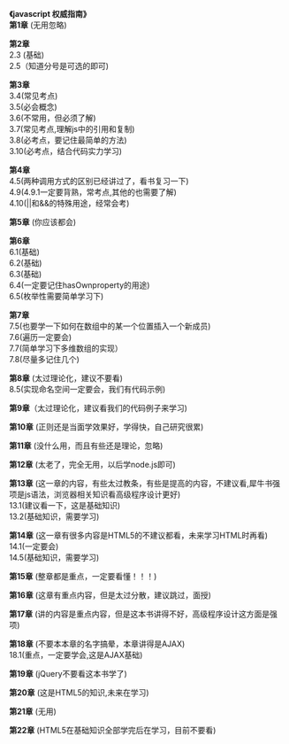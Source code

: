 ﻿**《javascript 权威指南》**  
**第1章** (无用忽略)  

**第2章**  
2.3 (基础)  
2.5（知道分号是可选的即可)  

**第3章**  
3.4(常见考点)  
3.5(必会概念)  
3.6(不常用，但必须了解)  
3.7(常见考点,理解js中的引用和复制)  
3.8(必考点，要记住最简单的方法)  
3.10(必考点，结合代码实力学习)  

**第4章**  
4.5(两种调用方式的区别已经讲过了，看书复习一下)  
4.9(4.9.1一定要背熟，常考点,其他的也需要了解)  
4.10(||和&&的特殊用途，经常会考)  

**第5章** (你应该都会)  

**第6章**  
6.1(基础)  
6.2(基础)  
6.3(基础)  
6.4(一定要记住hasOwnproperty的用途)  
6.5(枚举性需要简单学习下)  

**第7章**  
7.5(也要学一下如何在数组中的某一个位置插入一个新成员)  
7.6(遍历一定要会)  
7.7(简单学习下多维数组的实现）  
7.8(尽量多记住几个)  

**第8章** (太过理论化，建议不要看)  
8.5(实现命名空间一定要会，我们有代码示例)  

**第9章**（太过理论化，建议看我们的代码例子来学习)  

**第10章** (正则还是当面学效果好，学得快，自己研究很累)  

**第11章** (没什么用，而且有些还是理论，忽略)  

**第12章** (太老了，完全无用，以后学node.js即可)  

**第13章** (这一章的内容，有些太过教条，有些是提高的内容，不建议看,犀牛书强项是js语法，浏览器相关知识看高级程序设计更好)  
13.1(建议看一下，这是基础知识)  
13.2(基础知识，需要学习)  

**第14章** (这一章有很多内容是HTML5的不建议都看，未来学习HTML时再看)  
14.1(一定要会)  
14.5(基础知识，需要学习)  

**第15章** (整章都是重点，一定要看懂！！！)  

**第16章** (这章有重点内容，但是太过分散，建议跳过，面授)  

**第17章** (讲的内容是重点内容，但是这本书讲得不好，高级程序设计这方面是强项)  

**第18章** (不要本本章的名字搞晕，本章讲得是AJAX)  
18.1(重点，一定要学会,这是AJAX基础)  

**第19章** (jQuery不要看这本书学了)  

**第20章** (这是HTML5的知识,未来在学习)  

**第21章** (无用)  

**第22章** (HTML5在基础知识全部学完后在学习，目前不要看)  